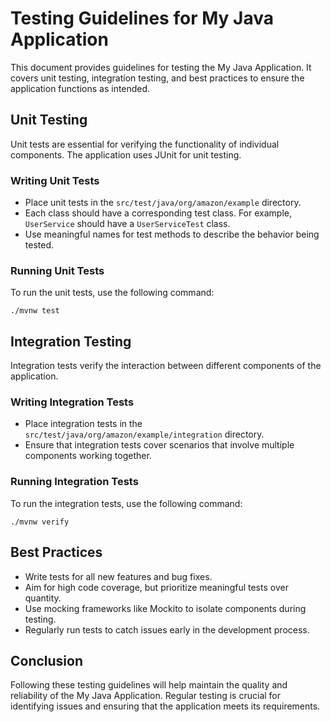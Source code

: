 # Testing Guidelines for My Java Application

This document provides guidelines for testing the My Java Application. It covers unit testing, integration testing, and best practices to ensure the application functions as intended.

## Unit Testing

Unit tests are essential for verifying the functionality of individual components. The application uses JUnit for unit testing. 

### Writing Unit Tests

- Place unit tests in the `src/test/java/org/amazon/example` directory.
- Each class should have a corresponding test class. For example, `UserService` should have a `UserServiceTest` class.
- Use meaningful names for test methods to describe the behavior being tested.

### Running Unit Tests

To run the unit tests, use the following command:

```
./mvnw test
```

## Integration Testing

Integration tests verify the interaction between different components of the application. 

### Writing Integration Tests

- Place integration tests in the `src/test/java/org/amazon/example/integration` directory.
- Ensure that integration tests cover scenarios that involve multiple components working together.

### Running Integration Tests

To run the integration tests, use the following command:

```
./mvnw verify
```

## Best Practices

- Write tests for all new features and bug fixes.
- Aim for high code coverage, but prioritize meaningful tests over quantity.
- Use mocking frameworks like Mockito to isolate components during testing.
- Regularly run tests to catch issues early in the development process.

## Conclusion

Following these testing guidelines will help maintain the quality and reliability of the My Java Application. Regular testing is crucial for identifying issues and ensuring that the application meets its requirements.
